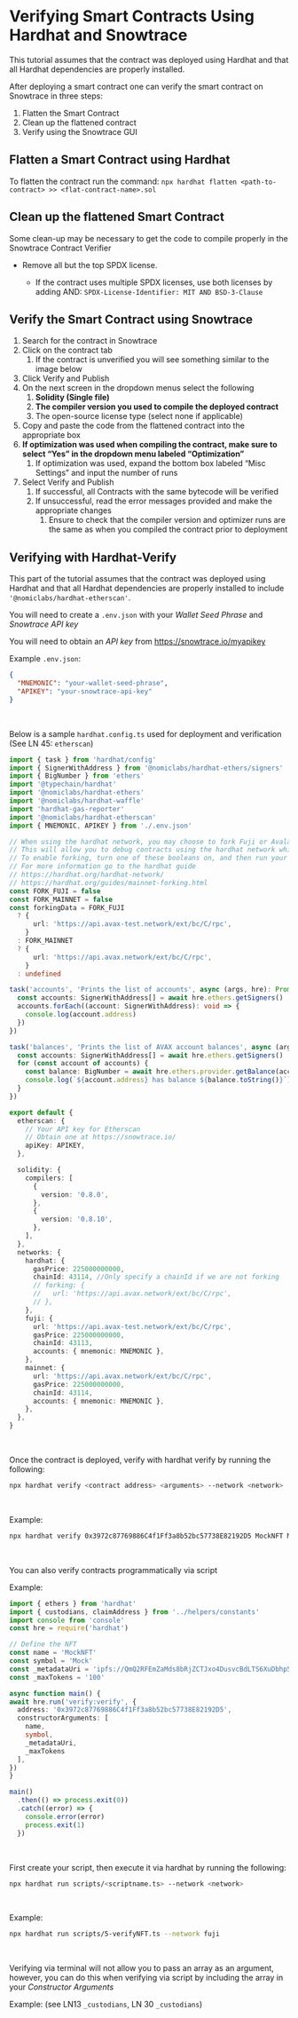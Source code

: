 # Verifying Smart Contracts Using Hardhat and Snowtrace

This tutorial assumes that the contract was deployed using Hardhat and that all Hardhat dependencies are properly installed.

After deploying a smart contract one can verify the smart contract on Snowtrace in three steps:

1. Flatten the Smart Contract 
2. Clean up the flattened contract
3. Verify using the Snowtrace GUI

## Flatten a Smart Contract using Hardhat

To flatten the contract run the command:
```npx hardhat flatten <path-to-contract> >> <flat-contract-name>.sol```

## Clean up the flattened Smart Contract

Some clean-up may be necessary to get the code to compile properly in the Snowtrace Contract Verifier

* Remove all but the top SPDX license. 

    * If the contract uses multiple SPDX licenses, use both licenses by adding AND:
    ```SPDX-License-Identifier: MIT AND BSD-3-Clause```

## Verify the Smart Contract using Snowtrace

1. Search for the contract in Snowtrace
2. Click on the contract tab
    1. If the contract is unverified you will see something similar to the image below
3. Click Verify and Publish
4. On the next screen in the dropdown menus select the following
    1. **Solidity (Single file)**
    2. **The compiler version you used to compile the deployed contract**
    3. The open-source license type (select none if applicable)
5. Copy and paste the code from the flattened contract into the appropriate box
6. **If optimization was used when compiling the contract, make sure to select “Yes” in the dropdown menu labeled “Optimization”**
    1. If optimization was used, expand the bottom box labeled “Misc Settings” and input the number of runs
7. Select Verify and Publish
    1. If successful, all Contracts with the same bytecode will be verified
    2. If unsuccessful, read the error messages provided and make the appropriate changes
        1. Ensure to check that the compiler version and optimizer runs are the same as when you compiled the contract prior to deployment

## Verifying with Hardhat-Verify

This part of the tutorial assumes that the contract was deployed using Hardhat and that all Hardhat dependencies are properly installed to include ```'@nomiclabs/hardhat-etherscan'```.

You will need to create a ```.env.json``` with your *Wallet Seed Phrase* and *Snowtrace API key*

You will need to obtain an *API key* from https://snowtrace.io/myapikey

Example ```.env.json```:

```json
{
  "MNEMONIC": "your-wallet-seed-phrase",
  "APIKEY": "your-snowtrace-api-key"
}
```
<br>

Below is a sample ```hardhat.config.ts``` used for deployment and verification (See LN 45: ```etherscan```)
```typescript
import { task } from 'hardhat/config'
import { SignerWithAddress } from '@nomiclabs/hardhat-ethers/signers'
import { BigNumber } from 'ethers'
import '@typechain/hardhat'
import '@nomiclabs/hardhat-ethers'
import '@nomiclabs/hardhat-waffle'
import 'hardhat-gas-reporter'
import '@nomiclabs/hardhat-etherscan'
import { MNEMONIC, APIKEY } from './.env.json'

// When using the hardhat network, you may choose to fork Fuji or Avalanche Mainnet
// This will allow you to debug contracts using the hardhat network while keeping the current network state
// To enable forking, turn one of these booleans on, and then run your tasks/scripts using ``--network hardhat``
// For more information go to the hardhat guide
// https://hardhat.org/hardhat-network/
// https://hardhat.org/guides/mainnet-forking.html
const FORK_FUJI = false
const FORK_MAINNET = false
const forkingData = FORK_FUJI
  ? {
      url: 'https://api.avax-test.network/ext/bc/C/rpc',
    }
  : FORK_MAINNET
  ? {
      url: 'https://api.avax.network/ext/bc/C/rpc',
    }
  : undefined

task('accounts', 'Prints the list of accounts', async (args, hre): Promise<void> => {
  const accounts: SignerWithAddress[] = await hre.ethers.getSigners()
  accounts.forEach((account: SignerWithAddress): void => {
    console.log(account.address)
  })
})

task('balances', 'Prints the list of AVAX account balances', async (args, hre): Promise<void> => {
  const accounts: SignerWithAddress[] = await hre.ethers.getSigners()
  for (const account of accounts) {
    const balance: BigNumber = await hre.ethers.provider.getBalance(account.address)
    console.log(`${account.address} has balance ${balance.toString()}`)
  }
})

export default {
  etherscan: {
    // Your API key for Etherscan
    // Obtain one at https://snowtrace.io/
    apiKey: APIKEY,
  },

  solidity: {
    compilers: [
      {
        version: '0.8.0',
      },
      {
        version: '0.8.10',
      },
    ],
  },
  networks: {
    hardhat: {
      gasPrice: 225000000000,
      chainId: 43114, //Only specify a chainId if we are not forking
      // forking: {
      //   url: 'https://api.avax.network/ext/bc/C/rpc',
      // },
    },
    fuji: {
      url: 'https://api.avax-test.network/ext/bc/C/rpc',
      gasPrice: 225000000000,
      chainId: 43113,
      accounts: { mnemonic: MNEMONIC },
    },
    mainnet: {
      url: 'https://api.avax.network/ext/bc/C/rpc',
      gasPrice: 225000000000,
      chainId: 43114,
      accounts: { mnemonic: MNEMONIC },
    },
  },
}
```
<br>

Once the contract is deployed, verify with hardhat verify by running the following:

```zsh
npx hardhat verify <contract address> <arguments> --network <network>
```
<br>

Example:

```zsh
npx hardhat verify 0x3972c87769886C4f1Ff3a8b52bc57738E82192D5 MockNFT Mock ipfs://QmQ2RFEmZaMds8bRjZCTJxo4DusvcBdLTS6XuDbhp5BZjY 100 --network fuji
```
<br>

You can also verify contracts programmatically via script


Example: 

```typescript
import { ethers } from 'hardhat'
import { custodians, claimAddress } from '../helpers/constants'
import console from 'console'
const hre = require('hardhat')

// Define the NFT
const name = 'MockNFT'
const symbol = 'Mock'
const _metadataUri = 'ipfs://QmQ2RFEmZaMds8bRjZCTJxo4DusvcBdLTS6XuDbhp5BZjY'
const _maxTokens = '100'

async function main() {
await hre.run('verify:verify', {
  address: '0x3972c87769886C4f1Ff3a8b52bc57738E82192D5',
  constructorArguments: [
    name,
    symbol,
    _metadataUri,
    _maxTokens
  ],
})
}

main()
  .then(() => process.exit(0))
  .catch((error) => {
    console.error(error)
    process.exit(1)
  })
```
<br>

First create your script, then execute it via hardhat by running the following:
 
```zsh
npx hardhat run scripts/<scriptname.ts> --network <network>
```
<br>

Example:

```zsh
npx hardhat run scripts/5-verifyNFT.ts --network fuji
```
<br>

Verifying via terminal will not allow you to pass an array as an argument, however, you can do this when verifying via script by including the array in your *Constructor Arguments*

Example: (see LN13 ```_custodians```, LN 30 ```_custodians```)

<!-- ```typescript
import console from 'console'
const hre = require('hardhat')

// Define the NFT
const name = 'MockNFT'
const symbol = 'Mock'
const _metadataUri =
  'ipfs://QmQn2jepp3jZ3tVxoCisMMF8kSi8c5uPKYxd71xGWG38hV/Example'
const _royaltyRecipient = '0xcd3b766ccdd6ae721141f452c550ca635964ce71'
const _royaltyValue = '50000000000000000'
const _custodians = [
  '0x8626f6940e2eb28930efb4cef49b2d1f2c9c1199',
  '0xf39fd6e51aad88f6f4ce6ab8827279cfffb92266',
  '0xdd2fd4581271e230360230f9337d5c0430bf44c0',
]
const _saleLength = '172800'
const _claimAddress = '0xcd3b766ccdd6ae721141f452c550ca635964ce71'

async function main() {
  await hre.run('verify:verify', {
    address: '0x08bf160B8e56899723f2E6F9780535241F145470',
    constructorArguments: [
      name,
      symbol,
      _metadataUri,
      _royaltyRecipient,
      _royaltyValue,
      _custodians,
      _saleLength,
      _claimAddress
    ],
  })
}

main()
  .then(() => process.exit(0))
  .catch((error) => {
    console.error(error)
    process.exit(1)
})
``` -->